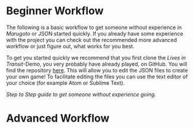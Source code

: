 # Beginner Workflow

The following is a basic workflow to get someone without experience in *Marugoto* or JSON started quickly. If you already have some experience with the project you can check out the recommended more advanced workflow or just figure out, what works for you best.

To get you started quickly we recommend that you first clone the *Lives in Transit*-Demo, you very probably have already played, on GitHub. You will find the repository [here](https://github.com/uzh/lit-demo/tree/3f80c83cc90143063f4c6fcbd06bda43803bf63e). This will allow you to edit the JSON files to create your own game! To facilitate editing the files you can use the text editor of your choice (for example Atom or Sublime Text).

*Step to Step guide to get someone without experience going.*

# Advanced Workflow
